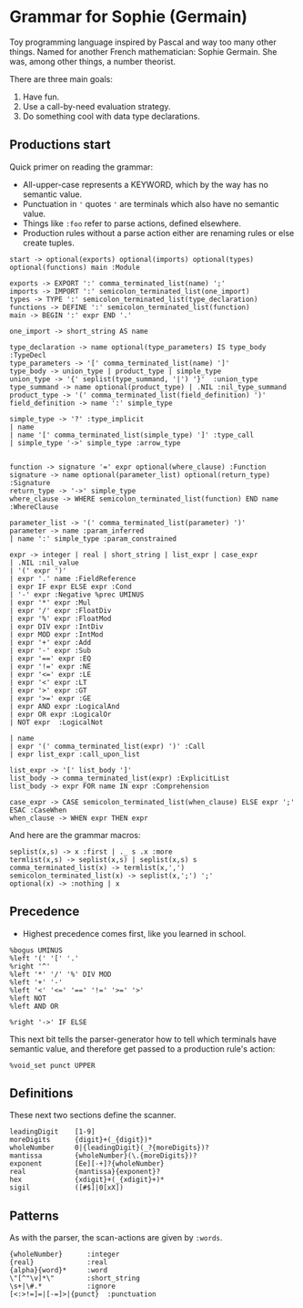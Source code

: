# Grammar for Sophie (Germain)

Toy programming language inspired by Pascal and way too many other things.
Named for another French mathematician: Sophie Germain.
She was, among other things, a number theorist.

There are three main goals:

1. Have fun.
2. Use a call-by-need evaluation strategy.
3. Do something cool with data type declarations.

## Productions start

Quick primer on reading the grammar:

* All-upper-case represents a KEYWORD, which by the way has no semantic value.
* Punctuation in `'` quotes `'` are terminals which also have no semantic value.
* Things like `:foo` refer to parse actions, defined elsewhere.
* Production rules without a parse action either are renaming rules or else create tuples.

```
start -> optional(exports) optional(imports) optional(types) optional(functions) main :Module

exports -> EXPORT ':' comma_terminated_list(name) ';'
imports -> IMPORT ':' semicolon_terminated_list(one_import)
types -> TYPE ':' semicolon_terminated_list(type_declaration)
functions -> DEFINE ':' semicolon_terminated_list(function)
main -> BEGIN ':' expr END '.'

one_import -> short_string AS name

type_declaration -> name optional(type_parameters) IS type_body :TypeDecl
type_parameters -> '[' comma_terminated_list(name) ']'
type_body -> union_type | product_type | simple_type
union_type -> '{' seplist(type_summand, '|') '}'  :union_type
type_summand -> name optional(product_type) | .NIL :nil_type_summand
product_type -> '(' comma_terminated_list(field_definition) ')'
field_definition -> name ':' simple_type

simple_type -> '?' :type_implicit
| name
| name '[' comma_terminated_list(simple_type) ']' :type_call
| simple_type '->' simple_type :arrow_type


function -> signature '=' expr optional(where_clause) :Function
signature -> name optional(parameter_list) optional(return_type) :Signature
return_type -> '->' simple_type
where_clause -> WHERE semicolon_terminated_list(function) END name :WhereClause

parameter_list -> '(' comma_terminated_list(parameter) ')'
parameter -> name :param_inferred
| name ':' simple_type :param_constrained

expr -> integer | real | short_string | list_expr | case_expr
| .NIL :nil_value
| '(' expr ')'
| expr '.' name :FieldReference
| expr IF expr ELSE expr :Cond
| '-' expr :Negative %prec UMINUS
| expr '*' expr :Mul
| expr '/' expr :FloatDiv
| expr '%' expr :FloatMod
| expr DIV expr :IntDiv
| expr MOD expr :IntMod
| expr '+' expr :Add
| expr '-' expr :Sub
| expr '==' expr :EQ
| expr '!=' expr :NE
| expr '<=' expr :LE
| expr '<' expr :LT
| expr '>' expr :GT
| expr '>=' expr :GE
| expr AND expr :LogicalAnd
| expr OR expr :LogicalOr
| NOT expr  :LogicalNot

| name
| expr '(' comma_terminated_list(expr) ')' :Call
| expr list_expr :call_upon_list

list_expr -> '[' list_body ']'
list_body -> comma_terminated_list(expr) :ExplicitList
list_body -> expr FOR name IN expr :Comprehension

case_expr -> CASE semicolon_terminated_list(when_clause) ELSE expr ';' ESAC :CaseWhen
when_clause -> WHEN expr THEN expr

```
And here are the grammar macros: 
```
seplist(x,s) -> x :first | ._ s .x :more
termlist(x,s) -> seplist(x,s) | seplist(x,s) s
comma_terminated_list(x) -> termlist(x,',')
semicolon_terminated_list(x) -> seplist(x,';') ';'
optional(x) -> :nothing | x
```

## Precedence

* Highest precedence comes first, like you learned in school.

```
%bogus UMINUS
%left '(' '[' '.'
%right '^'
%left '*' '/' '%' DIV MOD
%left '+' '-'
%left '<' '<=' '==' '!=' '>=' '>'
%left NOT
%left AND OR

%right '->' IF ELSE
```

This next bit tells the parser-generator how to tell which terminals have semantic value,
and therefore get passed to a production rule's action:
```
%void_set punct UPPER
```

## Definitions
These next two sections define the scanner.
```
leadingDigit    [1-9]
moreDigits      {digit}+(_{digit})*
wholeNumber     0|{leadingDigit}(_?{moreDigits})?
mantissa        {wholeNumber}(\.{moreDigits})?
exponent        [Ee][-+]?{wholeNumber}
real            {mantissa}{exponent}?
hex             {xdigit}+(_{xdigit}+)*
sigil           ([#$]|0[xX])
```
## Patterns
As with the parser, the scan-actions are given by `:words`.
```
{wholeNumber}      :integer
{real}             :real
{alpha}{word}*     :word
\"[^"\v]*\"        :short_string
\s+|\#.*           :ignore
[<:>!=]=|[-=]>|{punct}  :punctuation
```


